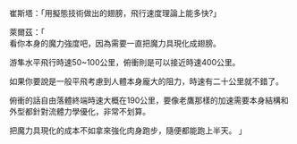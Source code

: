 崔斯塔：「用擬態技術做出的翅膀，飛行速度理論上能多快?」  

萊爾茲：「  
看你本身的魔力強度吧，因為需要一直把魔力具現化成翅膀。  

游隼水平飛行時速50~100公里，俯衝則是可以接近時速400公里。  

如果你要說是一般平飛考慮到人體本身龐大的阻力，時速有二十公里就不錯了。  

俯衝的話自由落體終端時速大概在190公里，要像老鷹那樣的加速需要本身結構和外型都針對流體力學優化，非常不划算。  

把魔力具現化的成本不如拿來強化肉身跑步，隨便都能跑上半天。
」  
